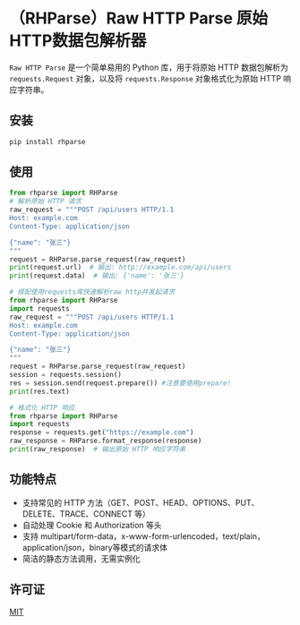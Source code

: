 # （RHParse）Raw HTTP Parse 原始HTTP数据包解析器

`Raw HTTP Parse` 是一个简单易用的 Python 库，用于将原始 HTTP 数据包解析为 `requests.Request` 对象，以及将 `requests.Response` 对象格式化为原始 HTTP 响应字符串。

## 安装
```bash
pip install rhparse
```

## 使用
```python
from rhparse import RHParse
# 解析原始 HTTP 请求
raw_request = """POST /api/users HTTP/1.1
Host: example.com
Content-Type: application/json

{"name": "张三"}
"""
request = RHParse.parse_request(raw_request)
print(request.url)  # 输出: http://example.com/api/users
print(request.data)  # 输出: {'name': '张三'}
```
```python
# 搭配使用requests库快速解析raw http并发起请求
from rhparse import RHParse
import requests
raw_request = """POST /api/users HTTP/1.1
Host: example.com
Content-Type: application/json

{"name": "张三"}
"""
request = RHParse.parse_request(raw_request)
session = requests.session()
res = session.send(request.prepare()) #注意要使用prepare!
print(res.text)
```
```python
# 格式化 HTTP 响应
from rhparse import RHParse
import requests
response = requests.get("https://example.com")
raw_response = RHParse.format_response(response)
print(raw_response)  # 输出原始 HTTP 响应字符串
```

## 功能特点

- 支持常见的 HTTP 方法（GET、POST、HEAD、OPTIONS、PUT、DELETE、TRACE、CONNECT 等）
- 自动处理 Cookie 和 Authorization 等头
- 支持 multipart/form-data，x-www-form-urlencoded，text/plain，application/json，binary等模式的请求体
- 简洁的静态方法调用，无需实例化

## 许可证
[MIT](/LICENSE)